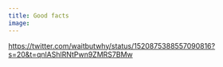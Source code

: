 ```yaml
---
title: Good facts
image: 
---
```


https://twitter.com/waitbutwhy/status/1520875388557090816?s=20&t=qnlAShlRNtPwn9ZMRS7BMw
